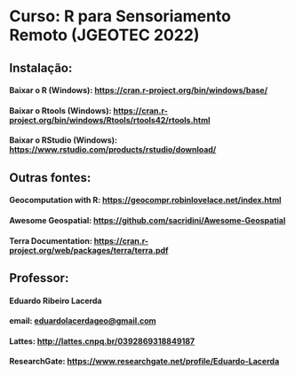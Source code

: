 # Curso: R para Sensoriamento Remoto (JGEOTEC 2022)

## Instalação: 
#### Baixar o R (Windows): https://cran.r-project.org/bin/windows/base/
#### Baixar o Rtools (Windows): https://cran.r-project.org/bin/windows/Rtools/rtools42/rtools.html
#### Baixar o RStudio (Windows): https://www.rstudio.com/products/rstudio/download/


## Outras fontes:
#### Geocomputation with R: https://geocompr.robinlovelace.net/index.html
#### Awesome Geospatial: https://github.com/sacridini/Awesome-Geospatial
#### Terra Documentation: https://cran.r-project.org/web/packages/terra/terra.pdf

## Professor: 
#### Eduardo Ribeiro Lacerda   
#### email: eduardolacerdageo@gmail.com 
#### Lattes: http://lattes.cnpq.br/0392869318849187  
#### ResearchGate: https://www.researchgate.net/profile/Eduardo-Lacerda  
 
